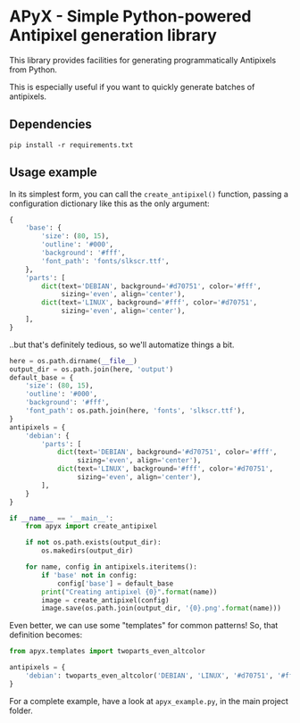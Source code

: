 # APyX - Simple Python-powered Antipixel generation library

This library provides facilities for generating programmatically
Antipixels from Python.

This is especially useful if you want to quickly generate batches
of antipixels.

## Dependencies

`pip install -r requirements.txt`

## Usage example

In its simplest form, you can call the ``create_antipixel()`` function, passing
a configuration dictionary like this as the only argument:

```python
{
    'base': {
        'size': (80, 15),
        'outline': '#000',
        'background': '#fff',
        'font_path': 'fonts/slkscr.ttf',
    },
    'parts': [
        dict(text='DEBIAN', background='#d70751', color='#fff',
             sizing='even', align='center'),
        dict(text='LINUX', background='#fff', color='#d70751',
             sizing='even', align='center'),
    ],
}
```

..but that's definitely tedious, so we'll automatize things a bit.

```python
here = os.path.dirname(__file__)
output_dir = os.path.join(here, 'output')
default_base = {
    'size': (80, 15),
    'outline': '#000',
    'background': '#fff',
    'font_path': os.path.join(here, 'fonts', 'slkscr.ttf'),
}
antipixels = {
    'debian': {
        'parts': [
            dict(text='DEBIAN', background='#d70751', color='#fff',
                 sizing='even', align='center'),
            dict(text='LINUX', background='#fff', color='#d70751',
                 sizing='even', align='center'),
        ],
    }
}

if __name__ == '__main__':
    from apyx import create_antipixel

    if not os.path.exists(output_dir):
        os.makedirs(output_dir)

    for name, config in antipixels.iteritems():
        if 'base' not in config:
            config['base'] = default_base
        print("Creating antipixel {0}".format(name))
        image = create_antipixel(config)
        image.save(os.path.join(output_dir, '{0}.png'.format(name)))
```

Even better, we can use some "templates" for common patterns!
So, that definition becomes:

```python
from apyx.templates import twoparts_even_altcolor

antipixels = {
    'debian': twoparts_even_altcolor('DEBIAN', 'LINUX', '#d70751', '#fff'),
}
```

For a complete example, have a look at ``apyx_example.py``, in the main
project folder.
